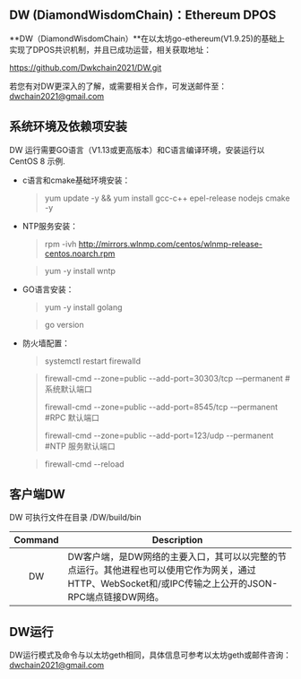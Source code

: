 ## DW (DiamondWisdomChain)：Ethereum DPOS

**DW（DiamondWisdomChain）**在以太坊go-ethereum(V1.9.25)的基础上实现了DPOS共识机制，并且已成功运营，相关获取地址：

 https://github.com/Dwkchain2021/DW.git

若您有对DW更深入的了解，或需要相关合作，可发送邮件至：dwchain2021@gmail.com

## 系统环境及依赖项安装

DW 运行需要GO语言（V1.13或更高版本）和C语言编译环境，安装运行以CentOS 8 示例.

* c语言和cmake基础环境安装：

  >yum update -y && yum install gcc-c++ epel-release nodejs cmake -y

* NTP服务安装：

  > rpm -ivh http://mirrors.wlnmp.com/centos/wlnmp-release-centos.noarch.rpm

  > yum -y install wntp

* GO语言安装：

  > yum -y install golang

  > go version

* 防火墙配置：

  > systemctl restart firewalld

    >firewall-cmd --zone=public --add-port=30303/tcp -–permanent  #系统默认端口
    >
    >firewall-cmd --zone=public --add-port=8545/tcp  -–permanent   #RPC 默认端口 
  >
    >firewall-cmd --zone=public --add-port=123/udp   --permanent   #NTP 服务默认端口
  
    >firewall-cmd --reload

## 客户端DW

DW 可执行文件在目录 /DW/build/bin

| Command | Description                                                  |
| :-----: | ------------------------------------------------------------ |
|   DW    | DW客户端，是DW网络的主要入口，其可以以完整的节点运行。其他进程也可以使用它作为网关，通过HTTP、WebSocket和/或IPC传输之上公开的JSON-RPC端点链接DW网络。 |

## DW运行

DW运行模式及命令与以太坊geth相同，具体信息可参考以太坊geth或邮件咨询：dwchain2021@gmail.com


